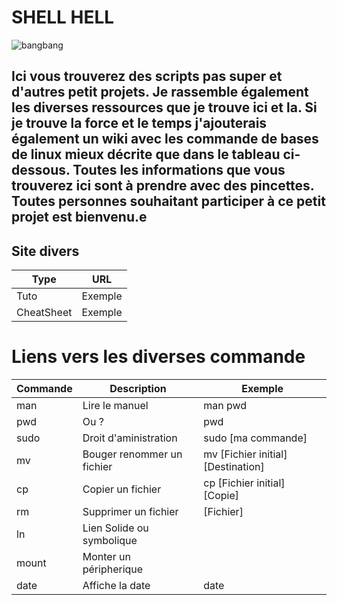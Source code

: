 # SHELL HELL
![bangbang](https://nsa40.casimages.com/img/2019/04/02/190402094610578676.png)

Ici vous trouverez des scripts pas super et d'autres petit projets.
Je rassemble également les diverses ressources que je trouve ici et la.
Si je trouve la force et le temps j'ajouterais également un wiki avec les commande de 
bases de linux mieux décrite que dans le tableau ci-dessous.
Toutes les informations que vous trouverez ici sont à prendre avec des pincettes.
Toutes personnes souhaitant participer à ce petit projet est bienvenu.e
---
## Site divers

Type|URL
--|--
Tuto | Exemple
CheatSheet|Exemple


# Liens vers les diverses commande

Commande|Description|Exemple
--|--|--
man| Lire le manuel | man pwd
pwd| Ou ? | pwd
sudo| Droit d'aministration | sudo [ma commande]
mv| Bouger renommer un fichier | mv [Fichier initial] [Destination]
cp| Copier un fichier | cp [Fichier initial] [Copie]
rm| Supprimer un fichier |  [Fichier]
ln| Lien Solide ou symbolique |
mount| Monter un péripherique
date| Affiche la date | date

